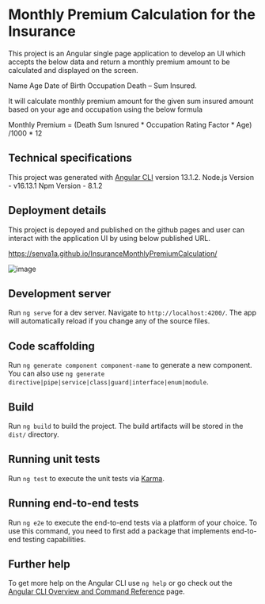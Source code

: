 # Monthly Premium Calculation for the Insurance

This project is an Angular single page application to develop an UI which accepts the below data and return a monthly premium amount to be calculated and displayed on the screen.

Name
Age
Date of Birth
Occupation
Death – Sum Insured.

It will calculate monthly premium amount for the given sum insured amount based on your age and occupation using the below formula

Monthly Premium = (Death Sum Isnured * Occupation Rating Factor * Age) /1000 * 12

## Technical specifications

This project was generated with [Angular CLI](https://github.com/angular/angular-cli) version 13.1.2.
Node.js Version - v16.13.1
Npm Version - 8.1.2

## Deployment details

This project is depoyed and published on the github pages and user can interact with the application UI by using below published URL.

https://senva1a.github.io/InsuranceMonthlyPremiumCalculation/

![image](https://user-images.githubusercontent.com/23475881/148666028-42850997-4384-40fe-8f44-d0cb2d9c56cf.png)


## Development server

Run `ng serve` for a dev server. Navigate to `http://localhost:4200/`. The app will automatically reload if you change any of the source files.

## Code scaffolding

Run `ng generate component component-name` to generate a new component. You can also use `ng generate directive|pipe|service|class|guard|interface|enum|module`.

## Build

Run `ng build` to build the project. The build artifacts will be stored in the `dist/` directory.

## Running unit tests

Run `ng test` to execute the unit tests via [Karma](https://karma-runner.github.io).

## Running end-to-end tests

Run `ng e2e` to execute the end-to-end tests via a platform of your choice. To use this command, you need to first add a package that implements end-to-end testing capabilities.

## Further help

To get more help on the Angular CLI use `ng help` or go check out the [Angular CLI Overview and Command Reference](https://angular.io/cli) page.
